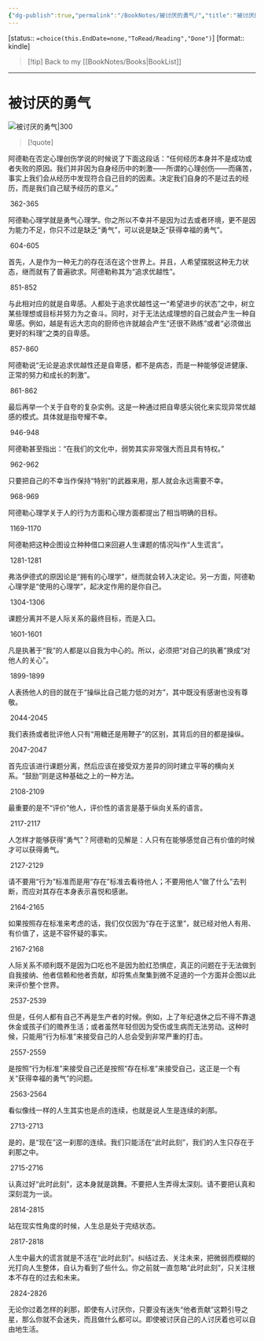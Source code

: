 ```yaml
---
{"dg-publish":true,"permalink":"/BookNotes/被讨厌的勇气/","title":"被讨厌的勇气","noteIcon":""}
---
```


[status:: `=choice(this.EndDate=none,"ToRead/Reading","Done")`]
[format:: kindle]

>[!tip] Back to my [[BookNotes/Books\|BookList]]

---
# 被讨厌的勇气

![被讨厌的勇气|300](https://img9.doubanio.com/view/subject/l/public/s29237648.jpg)

>[!quote]

阿德勒在否定心理创伤学说的时候说了下面这段话：“任何经历本身并不是成功或者失败的原因。我们并非因为自身经历中的刺激——所谓的心理创伤——而痛苦，事实上我们会从经历中发现符合自己目的的因素。决定我们自身的不是过去的经历，而是我们自己赋予经历的意义。”

 362-365   

  

阿德勒心理学就是勇气心理学。你之所以不幸并不是因为过去或者环境，更不是因为能力不足，你只不过是缺乏“勇气”，可以说是缺乏“获得幸福的勇气”。

 604-605   

  

首先，人是作为一种无力的存在活在这个世界上。并且，人希望摆脱这种无力状态，继而就有了普遍欲求。阿德勒称其为“追求优越性”。

 851-852   

  

与此相对应的就是自卑感。人都处于追求优越性这一“希望进步的状态”之中，树立某些理想或目标并努力为之奋斗。同时，对于无法达成理想的自己就会产生一种自卑感。例如，越是有远大志向的厨师也许就越会产生“还很不熟练”或者“必须做出更好的料理”之类的自卑感。

 857-860   

  

阿德勒说“无论是追求优越性还是自卑感，都不是病态，而是一种能够促进健康、正常的努力和成长的刺激”。

 861-862   

  

最后再举一个关于自夸的复杂实例。这是一种通过把自卑感尖锐化来实现异常优越感的模式。具体就是指夸耀不幸。

 946-948   

  

阿德勒甚至指出：“在我们的文化中，弱势其实非常强大而且具有特权。”

 962-962   

  

只要把自己的不幸当作保持“特别”的武器来用，那人就会永远需要不幸。

 968-969   

  

阿德勒心理学关于人的行为方面和心理方面都提出了相当明确的目标。

 1169-1170   

  

阿德勒把这种企图设立种种借口来回避人生课题的情况叫作“人生谎言”。

 1281-1281  

弗洛伊德式的原因论是“拥有的心理学”，继而就会转入决定论。另一方面，阿德勒心理学是“使用的心理学”，起决定作用的是你自己。

 1304-1306   

  

课题分离并不是人际关系的最终目标，而是入口。

 1601-1601   

  

凡是执著于“我”的人都是以自我为中心的。所以，必须把“对自己的执著”换成“对他人的关心”。

 1899-1899   

  

人表扬他人的目的就在于“操纵比自己能力低的对方”，其中既没有感谢也没有尊敬。

 2044-2045   

  

我们表扬或者批评他人只有“用糖还是用鞭子”的区别，其背后的目的都是操纵。

 2047-2047   

  

首先应该进行课题分离，然后应该在接受双方差异的同时建立平等的横向关系。“鼓励”则是这种基础之上的一种方法。

 2108-2109   

  

最重要的是不“评价”他人，评价性的语言是基于纵向关系的语言。

 2117-2117   

  

人怎样才能够获得“勇气”？阿德勒的见解是：人只有在能够感觉自己有价值的时候才可以获得勇气。

 2127-2129   

  

请不要用“行为”标准而是用“存在”标准去看待他人；不要用他人“做了什么”去判断，而应对其存在本身表示喜悦和感谢。

 2164-2165   

  

如果按照存在标准来考虑的话，我们仅仅因为“存在于这里”，就已经对他人有用、有价值了，这是不容怀疑的事实。

 2167-2168   

  

人际关系不顺利既不是因为口吃也不是因为脸红恐惧症，真正的问题在于无法做到自我接纳、他者信赖和他者贡献，却将焦点聚集到微不足道的一个方面并企图以此来评价整个世界。

 2537-2539   

  

但是，任何人都有自己不再是生产者的时候。例如，上了年纪退休之后不得不靠退休金或孩子们的赡养生活；或者虽然年轻但因为受伤或生病而无法劳动。这种时候，只能用“行为标准”来接受自己的人总会受到非常严重的打击。

 2557-2559   

  

是按照“行为标准”来接受自己还是按照“存在标准”来接受自己，这正是一个有关“获得幸福的勇气”的问题。

 2563-2564   

  

看似像线一样的人生其实也是点的连续，也就是说人生是连续的刹那。

 2713-2713   

  

是的，是“现在”这一刹那的连续。我们只能活在“此时此刻”，我们的人生只存在于刹那之中。

 2715-2716   

  

认真过好“此时此刻”，这本身就是跳舞。不要把人生弄得太深刻。请不要把认真和深刻混为一谈。

 2814-2815   

  

站在现实性角度的时候，人生总是处于完结状态。

 2817-2818   

  

人生中最大的谎言就是不活在“此时此刻”。纠结过去、关注未来，把微弱而模糊的光打向人生整体，自认为看到了些什么。你之前就一直忽略“此时此刻”，只关注根本不存在的过去和未来。

 2824-2826   

  

无论你过着怎样的刹那，即使有人讨厌你，只要没有迷失“他者贡献”这颗引导之星，那么你就不会迷失，而且做什么都可以。即使被讨厌自己的人讨厌着也可以自由地生活。
